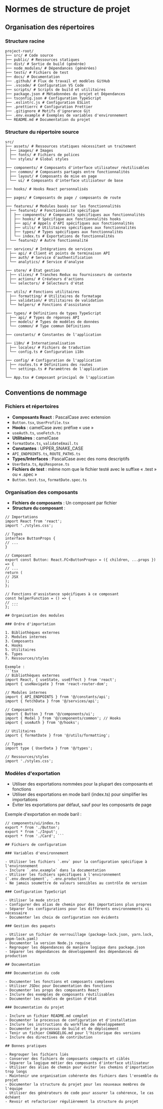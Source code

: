 # Normes de structure de projet

## Organisation des répertoires

### Structure racine

``` 
project-root/ 
├── src/ # Code source
├── public/ # Ressources statiques
├── dist/ # Sortie de build (générée)
├── node_modules/ # Dépendances (générées)
├── tests/ # Fichiers de test
├── docs/ # Documentation
├── .github/ # Flux de travail et modèles GitHub
├── .vscode/ # Configuration VS Code
├── scripts/ # Scripts de build et utilitaires
├── package.json # Métadonnées du projet et Dépendances
├── tsconfig.json # Configuration TypeScript
├── .eslintrc.js # Configuration ESLint
├── .prettierrc # Configuration Prettier
├── .gitignore # Motifs d'ignorance Git
├── .env.example # Exemples de variables d'environnement
└── README.md # Documentation du projet
``` 

### Structure du répertoire source

``` 
src/ 
├── assets/ # Ressources statiques nécessitant un traitement
│ ├── images/ # Images
│ ├── fonts/ # Fichiers de polices
│ └── styles/ # Global styles
│ 
├── components/ # Composants d'interface utilisateur réutilisables
│ ├── common/ # Composants partagés entre fonctionnalités
│ ├── layout/ # Composants de mise en page
│ └── ui/ # Composants d'interface utilisateur de base
│ 
├── hooks/ # Hooks React personnalisés
│ 
├── pages/ # Composants de page / composants de route
│ 
├── features/ # Modules basés sur les fonctionnalités
│ ├── feature1/ # Fonctionnalité spécifique
│ │ ├── components/ # Composants spécifiques aux fonctionnalités
│ │ ├── hooks/ # Spécifique aux fonctionnalités hooks 
│ │ ├── api/ # Appels d'API spécifiques aux fonctionnalités 
│ │ ├── utils/ # Utilitaires spécifiques aux fonctionnalités 
│ │ ├── types/ # Types spécifiques aux fonctionnalités 
│ │ └── index.ts # Exportations de fonctionnalités 
│ └── feature2/ # Autre fonctionnalité 
│ 
├── services/ # Intégrations de services 
│ ├── api/ # Client et points de terminaison API 
│ ├── auth/ # Service d'authentification 
│ └── analytics/ # Service d'analyse 
│ 
├── store/ # État gestion
│ ├── slices/ # Tranches Redux ou fournisseurs de contexte
│ ├── actions/ # Créateurs d'actions
│ └── selectors/ # Sélecteurs d'état
│ 
├── utils/ # Fonctions utilitaires
│ ├── formatting/ # Utilitaires de formatage
│ ├── validation/ # Utilitaires de validation
│ └── helpers/ # Fonctions d'assistance
│ 
├── types/ # Définitions de types TypeScript
│ ├── api/ # Types de réponses API
│ ├── models/ # Types de modèles de données
│ └── common/ # Type commun Définitions
│ 
├── constants/ # Constantes de l'application
│ 
├── i18n/ # Internationalisation
│ ├── locales/ # Fichiers de traduction
│ └── config.ts # Configuration i18n
│ 
├── config/ # Configuration de l'application
│ ├── routes.ts # Définitions des routes
│ └── settings.ts # Paramètres de l'application
│ 
└── App.tsx # Composant principal de l'application
``` 

## Conventions de nommage

### Fichiers et répertoires

- **Composants React** : PascalCase avec extension
- `Button.tsx`, `UserProfile.tsx` 
- **Hooks** : camelCase avec préfixe « use » 
- `useAuth.ts`, `useFetch.ts` 
- **Utilitaires** : camelCase 
- `formatDate.ts`, `validateEmail.ts` 
- **Constantes** : UPPER_SNAKE_CASE 
- `API_ENDPOINTS.ts`, `ROUTE_PATHS.ts` 
- **Types/Interfaces** : PascalCase avec des noms descriptifs 
- `UserData.ts`, `ApiResponse.ts` 
- **Fichiers de test** : même nom que le fichier testé avec le suffixe « .test » ou « .spec » 
- `Button.test.tsx`, `formatDate.spec.ts` 

### Organisation des composants

- **Fichiers de composants** : Un composant par fichier
- **Structure du composant** : 
```tsx 
// Importations 
import React from 'react'; 
import './styles.css'; 

// Types 
interface ButtonProps { 
// ... 
} 

// Composant 
export const Button: React.FC<ButtonProps> = ({ children, ...props }) => { 
// ... 
return ( 
// JSX 
); 
}; 

// Fonctions d'assistance spécifiques à ce composant
const helperFunction = () => { 
// ... 
}; ``` 

## Organisation des modules 

### Ordre d'importation 

1. Bibliothèques externes 
2. Modules internes 
3. Composants 
4. Hooks 
5. Utilitaires 
6. Types 
7. Ressources/styles 

Exemple : 
```tsx 
// Bibliothèques externes 
import React, { useState, useEffect } from 'react'; 
import { useNavigate } from 'react-router-dom'; 

// Modules internes 
import { API_ENDPOINTS } from '@/constants/api'; 
import { fetchData } from '@/services/api'; 

// Composants 
import { Button } from '@/components/ui'; 
import { Modal } from '@/components/common'; // Hooks
import { useAuth } from '@/hooks'; 

// Utilitaires
import { formatDate } from '@/utils/formatting'; 

// Types
import type { UserData } from '@/types'; 

// Ressources/styles
import './styles.css'; 
``` 

### Modèles d'exportation

- Utiliser des exportations nommées pour la plupart des composants et fonctions
- Utiliser des exportations en mode baril (index.ts) pour simplifier les importations
- Éviter les exportations par défaut, sauf pour les composants de page

Exemple d'exportation en mode baril : 
```tsx 
// components/ui/index.ts 
export * from './Button'; 
export * from './Input'; 
export * from './Card'; ``` 

## Fichiers de configuration 

### Variables d'environnement 

- Utiliser les fichiers `.env` pour la configuration spécifique à l'environnement 
- Inclure `.env.example` dans la documentation 
- Utiliser les fichiers spécifiques à l'environnement (`.env.development`, `.env.production`) 
- Ne jamais soumettre de valeurs sensibles au contrôle de version 

### Configuration TypeScript 

- Utiliser le mode strict 
- Configurer des alias de chemin pour des importations plus propres 
- Séparer les configurations pour les différents environnements si nécessaire 
- Documenter les choix de configuration non évidents 

### Gestion des paquets 

- Utiliser un fichier de verrouillage (package-lock.json, yarn.lock, pnpm-lock.yaml) 
- Documenter la version Node.js requise 
- Regrouper les dépendances de manière logique dans package.json 
- Séparer les dépendances de développement des dépendances de production 

## Documentation 

### Documentation du code 

- Documenter les fonctions et composants complexes 
- Utiliser JSDoc pour Documentation des fonctions
- Documenter les props des composants React
- Inclure des exemples de composants réutilisables
- Documenter les modèles de gestion d'état

### Documentation du projet

- Inclure un fichier README.md complet
- Documenter le processus de configuration et d'installation
- Inclure les instructions du workflow de développement
- Documenter le processus de build et de déploiement
- Tenir un fichier CHANGELOG.md pour l'historique des versions
- Inclure des directives de contribution

## Bonnes pratiques

- Regrouper les fichiers liés
- Conserver des fichiers de composants compacts et ciblés
- Séparer la logique métier des composants d'interface utilisateur
- Utiliser des alias de chemin pour éviter les chemins d'importation trop longs
- Maintenir une organisation cohérente des fichiers dans l'ensemble du projet
- Documenter la structure du projet pour les nouveaux membres de l'équipe
- Utiliser des générateurs de code pour assurer la cohérence, le cas échéant
- Revoir et refactoriser régulièrement la structure du projet